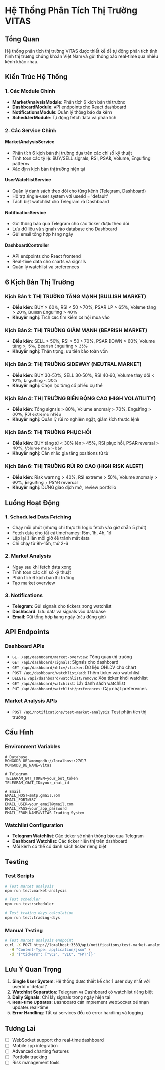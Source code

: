 # Hệ Thống Phân Tích Thị Trường VITAS

## Tổng Quan

Hệ thống phân tích thị trường VITAS được thiết kế để tự động phân tích tình hình thị trường chứng khoán Việt Nam và gửi thông báo real-time qua nhiều kênh khác nhau.

## Kiến Trúc Hệ Thống

### 1. Các Module Chính

- **MarketAnalysisModule**: Phân tích 6 kịch bản thị trường
- **DashboardModule**: API endpoints cho React dashboard
- **NotificationsModule**: Quản lý thông báo đa kênh
- **SchedulerModule**: Tự động fetch data và phân tích

### 2. Các Service Chính

#### MarketAnalysisService
- Phân tích 6 kịch bản thị trường dựa trên các chỉ số kỹ thuật
- Tính toán các tỷ lệ: BUY/SELL signals, RSI, PSAR, Volume, Engulfing patterns
- Xác định kịch bản thị trường hiện tại

#### UserWatchlistService
- Quản lý danh sách theo dõi cho từng kênh (Telegram, Dashboard)
- Hỗ trợ single-user system với userId = 'default'
- Tách biệt watchlist cho Telegram và Dashboard

#### NotificationService
- Gửi thông báo qua Telegram cho các ticker được theo dõi
- Lưu dữ liệu và signals vào database cho Dashboard
- Gửi email tổng hợp hàng ngày

#### DashboardController
- API endpoints cho React frontend
- Real-time data cho charts và signals
- Quản lý watchlist và preferences

## 6 Kịch Bản Thị Trường

### Kịch Bản 1: THỊ TRƯỜNG TĂNG MẠNH (BULLISH MARKET)
- **Điều kiện**: BUY > 60%, RSI < 50 > 70%, PSAR UP > 65%, Volume tăng > 20%, Bullish Engulfing > 40%
- **Khuyến nghị**: Tích cực tìm kiếm cơ hội mua vào

### Kịch Bản 2: THỊ TRƯỜNG GIẢM MẠNH (BEARISH MARKET)
- **Điều kiện**: SELL > 50%, RSI > 50 > 70%, PSAR DOWN > 60%, Volume tăng > 15%, Bearish Engulfing > 35%
- **Khuyến nghị**: Thận trọng, ưu tiên bảo toàn vốn

### Kịch Bản 3: THỊ TRƯỜNG SIDEWAY (NEUTRAL MARKET)
- **Điều kiện**: BUY 30-50%, SELL 30-50%, RSI 40-60, Volume thay đổi < 10%, Engulfing < 30%
- **Khuyến nghị**: Chọn lọc từng cổ phiếu cụ thể

### Kịch Bản 4: THỊ TRƯỜNG BIẾN ĐỘNG CAO (HIGH VOLATILITY)
- **Điều kiện**: Tổng signals > 80%, Volume anomaly > 70%, Engulfing > 60%, RSI extreme nhiều
- **Khuyến nghị**: Quản lý rủi ro nghiêm ngặt, giảm kích thước lệnh

### Kịch Bản 5: THỊ TRƯỜNG PHỤC HỒI
- **Điều kiện**: BUY tăng từ < 30% lên > 45%, RSI phục hồi, PSAR reversal > 40%, Volume mua > bán
- **Khuyến nghị**: Cân nhắc gia tăng positions từ từ

### Kịch Bản 6: THỊ TRƯỜNG RỦI RO CAO (HIGH RISK ALERT)
- **Điều kiện**: Risk warning > 40%, RSI extreme > 50%, Volume anomaly > 60%, Engulfing + PSAR reversal
- **Khuyến nghị**: DỪNG giao dịch mới, review portfolio

## Luồng Hoạt Động

### 1. Scheduled Data Fetching
- Chạy mỗi phút (nhưng chỉ thực thi logic fetch vào giờ chẵn 5 phút)
- Fetch data cho tất cả timeframes: 15m, 1h, 4h, 1d
- Lặp lại 3 lần mỗi giờ để tránh mất data
- Chỉ chạy từ 9h-15h, thứ 2-6

### 2. Market Analysis
- Ngay sau khi fetch data xong
- Tính toán các chỉ số kỹ thuật
- Phân tích 6 kịch bản thị trường
- Tạo market overview

### 3. Notifications
- **Telegram**: Gửi signals cho tickers trong watchlist
- **Dashboard**: Lưu data và signals vào database
- **Email**: Gửi tổng hợp hàng ngày (nếu đúng giờ)

## API Endpoints

### Dashboard APIs
- `GET /api/dashboard/market-overview`: Tổng quan thị trường
- `GET /api/dashboard/signals`: Signals cho dashboard
- `GET /api/dashboard/ohlcv/:ticker`: Dữ liệu OHLCV cho chart
- `POST /api/dashboard/watchlist/add`: Thêm ticker vào watchlist
- `DELETE /api/dashboard/watchlist/remove`: Xóa ticker khỏi watchlist
- `GET /api/dashboard/watchlist`: Lấy danh sách watchlist
- `PUT /api/dashboard/watchlist/preferences`: Cập nhật preferences

### Market Analysis APIs
- `POST /api/notifications/test-market-analysis`: Test phân tích thị trường

## Cấu Hình

### Environment Variables
```env
# Database
MONGODB_URI=mongodb://localhost:27017
MONGODB_DB_NAME=vitas

# Telegram
TELEGRAM_BOT_TOKEN=your_bot_token
TELEGRAM_CHAT_ID=your_chat_id

# Email
EMAIL_HOST=smtp.gmail.com
EMAIL_PORT=587
EMAIL_USER=your_email@gmail.com
EMAIL_PASS=your_app_password
EMAIL_FROM_NAME=VITAS Trading System
```

### Watchlist Configuration
- **Telegram Watchlist**: Các ticker sẽ nhận thông báo qua Telegram
- **Dashboard Watchlist**: Các ticker hiển thị trên dashboard
- Mỗi kênh có thể có danh sách ticker riêng biệt

## Testing

### Test Scripts
```bash
# Test market analysis
npm run test:market-analysis

# Test scheduler
npm run test:scheduler

# Test trading days calculation
npm run test:trading-days
```

### Manual Testing
```bash
# Test market analysis endpoint
curl -X POST http://localhost:3333/api/notifications/test-market-analysis \
  -H "Content-Type: application/json" \
  -d '{"tickers": ["VCB", "VIC", "FPT"]}'
```

## Lưu Ý Quan Trọng

1. **Single User System**: Hệ thống được thiết kế cho 1 user duy nhất với userId = 'default'
2. **Watchlist Separation**: Telegram và Dashboard có watchlist riêng biệt
3. **Daily Signals**: Chỉ lấy signals trong ngày hiện tại
4. **Real-time Updates**: Dashboard cần implement WebSocket để nhận updates real-time
5. **Error Handling**: Tất cả services đều có error handling và logging

## Tương Lai

- [ ] WebSocket support cho real-time dashboard
- [ ] Mobile app integration
- [ ] Advanced charting features
- [ ] Portfolio tracking
- [ ] Risk management tools